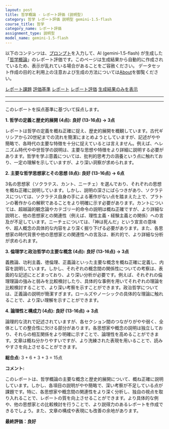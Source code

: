 ```yaml
---
layout: post
title: 哲学概論 - レポート評価 (説明型)
category: 哲学 レポート評価 説明型 gemini-1.5-flash
course_title: 哲学
category_name: レポート評価
assignment_type: 説明型
model_name: gemini-1.5-flash
---
```


以下のコンテンツは、[プロンプト](https://github.com/takedatoshiyuki/synthetic_assignments/tree/main/generated/哲学/gemini-1.5-flash/prompt_レポート評価-説明型.md)を入力して、AI (gemini-1.5-flash) が生成した「[哲学概論](/contents/哲学/)」のレポート評価です。このページは生成結果から自動的に作成されているため、表示が乱れている場合があることをご容赦ください。
データセット作成の目的と利用上の注意および生成の方法については[About](/About)を御覧ください。

[レポート課題](../レポート課題-説明型)
[評価基準](../評価基準-説明型)
[レポート](../レポート-説明型)
[レポート評価](../レポート評価-説明型)
[生成結果のみを表示](https://github.com/takedatoshiyuki/synthetic_assignments/tree/main/generated/哲学/gemini-1.5-flash/レポート評価-説明型.md)
  

***
***
  
このレポートを採点基準に基づいて採点します。

**1. 哲学の定義と歴史的展開 (4点): 良好 (13-16点) → 3点**

レポートは哲学の定義を概ね正確に捉え、歴史的展開を概観しています。古代ギリシアから20世紀までの流れを簡潔にまとめようとしていますが、記述がやや簡略で、各時代の主要な特徴を十分に捉えているとは言えません。例えば、ヘレニズム時代や中世哲学の説明は、主要な思想や特徴をより詳細に説明する必要があります。哲学を学ぶ意義については、批判的思考力の涵養という点に触れており、一定の理解を示していますが、より深い洞察が求められます。


**2. 主要な哲学思想家とその思想 (8点): 良好 (13-16点) → 6点**

3名の思想家（ソクラテス、カント、ニーチェ）を選んでおり、それぞれの思想を概ね正確に説明しています。しかし、説明の深さにばらつきがあり、ソクラテスについては、ソクラテス自身の手による著作がない点を踏まえた上で、プラトンの著作からの解釈であることをより明確に示す必要があります。カントについては、超越論的観念論やカテゴリー的命令の説明は概ね正確ですが、より詳細な説明と、他の思想家との関連性（例えば、理性主義・経験主義との関係）への言及が不足しています。ニーチェについては、「神は死んだ」という宣言の意味や、超人概念の具体的な内容をより深く掘り下げる必要があります。また、各思想家の時代背景や他の思想家との関連性への言及は、断片的で、より詳細な分析が求められます。


**3. 倫理学と政治哲学の主要な概念 (4点): 良好 (13-16点) → 3点**

義務論、功利主義、徳倫理、正義論といった主要な概念を概ね正確に定義し、内容を説明しています。しかし、それぞれの概念間の関係性についての考察は、表面的な記述にとどまっており、より深い分析が必要です。例えば、それぞれの倫理理論の強みと弱みを比較検討したり、具体的な事例を用いてそれぞれの理論を比較検討することで、より深い考察を示すことができます。政治哲学については、正義論の説明が簡潔すぎます。ロールズやノーシックの具体的な理論に触れることで、より深い理解を示すことができます。


**4. 論理性と構成力 (4点): 良好 (13-16点) → 3点**

論理的な流れで記述されていますが、各セクション間のつながりがやや弱く、全体としての整合性に欠ける部分があります。各思想家や概念の説明は独立しており、それらの相互関係をより明確に示すことで、論理性を高めることができます。文章は概ね分かりやすいですが、より洗練された表現を用いることで、読みやすさを向上させることができます。


**総合点:** 3 + 6 + 3 + 3 = 15点


**コメント:**

このレポートは、哲学概論の主要な概念と歴史的展開について、概ね正確に説明しています。しかし、各項目の説明がやや簡略で、深い考察が不足している点が課題です。特に、各思想家や概念間の関連性をより深く分析し、独自の視点を取り入れることで、レポートの質を向上させることができます。より具体的な例や、他の思想家との比較検討を行うことで、より説得力のあるレポートを作成できるでしょう。また、文章の構成や表現にも改善の余地があります。


**最終評価：良好**
